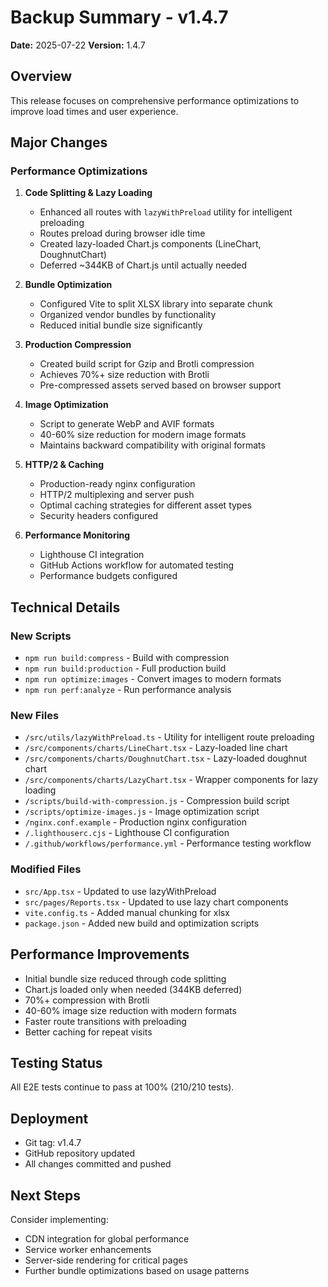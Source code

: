 # Backup Summary - v1.4.7
**Date:** 2025-07-22
**Version:** 1.4.7

## Overview
This release focuses on comprehensive performance optimizations to improve load times and user experience.

## Major Changes

### Performance Optimizations
1. **Code Splitting & Lazy Loading**
   - Enhanced all routes with `lazyWithPreload` utility for intelligent preloading
   - Routes preload during browser idle time
   - Created lazy-loaded Chart.js components (LineChart, DoughnutChart)
   - Deferred ~344KB of Chart.js until actually needed

2. **Bundle Optimization**
   - Configured Vite to split XLSX library into separate chunk
   - Organized vendor bundles by functionality
   - Reduced initial bundle size significantly

3. **Production Compression**
   - Created build script for Gzip and Brotli compression
   - Achieves 70%+ size reduction with Brotli
   - Pre-compressed assets served based on browser support

4. **Image Optimization**
   - Script to generate WebP and AVIF formats
   - 40-60% size reduction for modern image formats
   - Maintains backward compatibility with original formats

5. **HTTP/2 & Caching**
   - Production-ready nginx configuration
   - HTTP/2 multiplexing and server push
   - Optimal caching strategies for different asset types
   - Security headers configured

6. **Performance Monitoring**
   - Lighthouse CI integration
   - GitHub Actions workflow for automated testing
   - Performance budgets configured

## Technical Details

### New Scripts
- `npm run build:compress` - Build with compression
- `npm run build:production` - Full production build
- `npm run optimize:images` - Convert images to modern formats
- `npm run perf:analyze` - Run performance analysis

### New Files
- `/src/utils/lazyWithPreload.ts` - Utility for intelligent route preloading
- `/src/components/charts/LineChart.tsx` - Lazy-loaded line chart
- `/src/components/charts/DoughnutChart.tsx` - Lazy-loaded doughnut chart
- `/src/components/charts/LazyChart.tsx` - Wrapper components for lazy loading
- `/scripts/build-with-compression.js` - Compression build script
- `/scripts/optimize-images.js` - Image optimization script
- `/nginx.conf.example` - Production nginx configuration
- `/.lighthouserc.cjs` - Lighthouse CI configuration
- `/.github/workflows/performance.yml` - Performance testing workflow

### Modified Files
- `src/App.tsx` - Updated to use lazyWithPreload
- `src/pages/Reports.tsx` - Updated to use lazy chart components
- `vite.config.ts` - Added manual chunking for xlsx
- `package.json` - Added new build and optimization scripts

## Performance Improvements
- Initial bundle size reduced through code splitting
- Chart.js loaded only when needed (344KB deferred)
- 70%+ compression with Brotli
- 40-60% image size reduction with modern formats
- Faster route transitions with preloading
- Better caching for repeat visits

## Testing Status
All E2E tests continue to pass at 100% (210/210 tests).

## Deployment
- Git tag: v1.4.7
- GitHub repository updated
- All changes committed and pushed

## Next Steps
Consider implementing:
- CDN integration for global performance
- Service worker enhancements
- Server-side rendering for critical pages
- Further bundle optimizations based on usage patterns